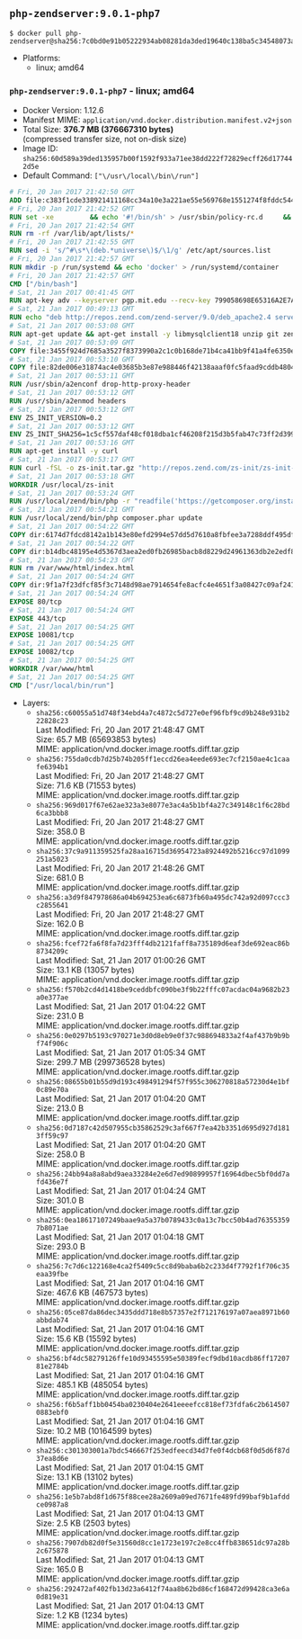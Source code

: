 ## `php-zendserver:9.0.1-php7`

```console
$ docker pull php-zendserver@sha256:7c0bd0e91b05222934ab08281da3ded19640c138ba5c34548073a02c7fea5f76
```

-	Platforms:
	-	linux; amd64

### `php-zendserver:9.0.1-php7` - linux; amd64

-	Docker Version: 1.12.6
-	Manifest MIME: `application/vnd.docker.distribution.manifest.v2+json`
-	Total Size: **376.7 MB (376667310 bytes)**  
	(compressed transfer size, not on-disk size)
-	Image ID: `sha256:60d589a39ded135957b00f1592f933a71ee38dd222f72829ecff26d177442d5e`
-	Default Command: `["\/usr\/local\/bin\/run"]`

```dockerfile
# Fri, 20 Jan 2017 21:42:50 GMT
ADD file:c383f1cde338921411168cc34a10e3a221ae55e569768e1551274f8fddc54415 in / 
# Fri, 20 Jan 2017 21:42:52 GMT
RUN set -xe 		&& echo '#!/bin/sh' > /usr/sbin/policy-rc.d 	&& echo 'exit 101' >> /usr/sbin/policy-rc.d 	&& chmod +x /usr/sbin/policy-rc.d 		&& dpkg-divert --local --rename --add /sbin/initctl 	&& cp -a /usr/sbin/policy-rc.d /sbin/initctl 	&& sed -i 's/^exit.*/exit 0/' /sbin/initctl 		&& echo 'force-unsafe-io' > /etc/dpkg/dpkg.cfg.d/docker-apt-speedup 		&& echo 'DPkg::Post-Invoke { "rm -f /var/cache/apt/archives/*.deb /var/cache/apt/archives/partial/*.deb /var/cache/apt/*.bin || true"; };' > /etc/apt/apt.conf.d/docker-clean 	&& echo 'APT::Update::Post-Invoke { "rm -f /var/cache/apt/archives/*.deb /var/cache/apt/archives/partial/*.deb /var/cache/apt/*.bin || true"; };' >> /etc/apt/apt.conf.d/docker-clean 	&& echo 'Dir::Cache::pkgcache ""; Dir::Cache::srcpkgcache "";' >> /etc/apt/apt.conf.d/docker-clean 		&& echo 'Acquire::Languages "none";' > /etc/apt/apt.conf.d/docker-no-languages 		&& echo 'Acquire::GzipIndexes "true"; Acquire::CompressionTypes::Order:: "gz";' > /etc/apt/apt.conf.d/docker-gzip-indexes 		&& echo 'Apt::AutoRemove::SuggestsImportant "false";' > /etc/apt/apt.conf.d/docker-autoremove-suggests
# Fri, 20 Jan 2017 21:42:54 GMT
RUN rm -rf /var/lib/apt/lists/*
# Fri, 20 Jan 2017 21:42:55 GMT
RUN sed -i 's/^#\s*\(deb.*universe\)$/\1/g' /etc/apt/sources.list
# Fri, 20 Jan 2017 21:42:57 GMT
RUN mkdir -p /run/systemd && echo 'docker' > /run/systemd/container
# Fri, 20 Jan 2017 21:42:57 GMT
CMD ["/bin/bash"]
# Sat, 21 Jan 2017 00:41:45 GMT
RUN apt-key adv --keyserver pgp.mit.edu --recv-key 799058698E65316A2E7A4FF42EAE1437F7D2C623
# Sat, 21 Jan 2017 00:49:13 GMT
RUN echo "deb http://repos.zend.com/zend-server/9.0/deb_apache2.4 server non-free" >> /etc/apt/sources.list.d/zend-server.list
# Sat, 21 Jan 2017 00:53:08 GMT
RUN apt-get update && apt-get install -y libmysqlclient18 unzip git zend-server-php-7.0=9.0.1+b164 && /usr/local/zend/bin/zendctl.sh stop
# Sat, 21 Jan 2017 00:53:09 GMT
COPY file:3455f924d7685a3527f8373990a2c1c0b168de71b4ca41bb9f41a4fe6350e45d in /etc/ 
# Sat, 21 Jan 2017 00:53:10 GMT
COPY file:82de006e31874ac4e03685b3e87e988446f42138aaaf0fc5faad9cddb48040ba in /etc/apache2/conf-available 
# Sat, 21 Jan 2017 00:53:11 GMT
RUN /usr/sbin/a2enconf drop-http-proxy-header
# Sat, 21 Jan 2017 00:53:12 GMT
RUN /usr/sbin/a2enmod headers
# Sat, 21 Jan 2017 00:53:12 GMT
ENV ZS_INIT_VERSION=0.2
# Sat, 21 Jan 2017 00:53:12 GMT
ENV ZS_INIT_SHA256=1c5cf557daf48cf018dba1cf46208f215d3b5fab47c73ff2d39988581ebd6932
# Sat, 21 Jan 2017 00:53:16 GMT
RUN apt-get install -y curl
# Sat, 21 Jan 2017 00:53:17 GMT
RUN curl -fSL -o zs-init.tar.gz "http://repos.zend.com/zs-init/zs-init-docker-${ZS_INIT_VERSION}.tar.gz"     && echo "${ZS_INIT_SHA256} *zs-init.tar.gz" | sha256sum -c -     && mkdir /usr/local/zs-init     && tar xzf zs-init.tar.gz --strip-components=1 -C /usr/local/zs-init     && rm zs-init.tar.gz
# Sat, 21 Jan 2017 00:53:18 GMT
WORKDIR /usr/local/zs-init
# Sat, 21 Jan 2017 00:53:24 GMT
RUN /usr/local/zend/bin/php -r "readfile('https://getcomposer.org/installer');" | /usr/local/zend/bin/php
# Sat, 21 Jan 2017 00:54:21 GMT
RUN /usr/local/zend/bin/php composer.phar update
# Sat, 21 Jan 2017 00:54:22 GMT
COPY dir:6174d7fdcd8142a1b143e80efd2994e57dd5d7610a8fbfee3a7288ddf495dfdf in /usr/local/bin 
# Sat, 21 Jan 2017 00:54:22 GMT
COPY dir:b14dbc48195e4d5367d3aea2ed0fb26985bacb8d8229d24961363db2e2edf8f0 in /usr/local/zend/var/plugins/ 
# Sat, 21 Jan 2017 00:54:23 GMT
RUN rm /var/www/html/index.html
# Sat, 21 Jan 2017 00:54:24 GMT
COPY dir:9f1a7f23dfcf85f3c7148d98ae7914654fe8acfc4e4651f3a08427c09af24198 in /var/www/html 
# Sat, 21 Jan 2017 00:54:24 GMT
EXPOSE 80/tcp
# Sat, 21 Jan 2017 00:54:24 GMT
EXPOSE 443/tcp
# Sat, 21 Jan 2017 00:54:25 GMT
EXPOSE 10081/tcp
# Sat, 21 Jan 2017 00:54:25 GMT
EXPOSE 10082/tcp
# Sat, 21 Jan 2017 00:54:25 GMT
WORKDIR /var/www/html
# Sat, 21 Jan 2017 00:54:25 GMT
CMD ["/usr/local/bin/run"]
```

-	Layers:
	-	`sha256:c60055a51d748f34ebd4a7c4872c5d727e0ef96fbf9cd9b248e931b222828c23`  
		Last Modified: Fri, 20 Jan 2017 21:48:47 GMT  
		Size: 65.7 MB (65693853 bytes)  
		MIME: application/vnd.docker.image.rootfs.diff.tar.gzip
	-	`sha256:755da0cdb7d25b74b205ff1eccd26ea4eede693ec7cf2150ae4c1caafe6394b1`  
		Last Modified: Fri, 20 Jan 2017 21:48:27 GMT  
		Size: 71.6 KB (71553 bytes)  
		MIME: application/vnd.docker.image.rootfs.diff.tar.gzip
	-	`sha256:969d017f67e62ae323a3e8077e3ac4a5b1bf4a27c349148c1f6c28bd6ca3bbb8`  
		Last Modified: Fri, 20 Jan 2017 21:48:27 GMT  
		Size: 358.0 B  
		MIME: application/vnd.docker.image.rootfs.diff.tar.gzip
	-	`sha256:37c9a911359525fa28aa16715d36954723a8924492b5216cc97d1099251a5023`  
		Last Modified: Fri, 20 Jan 2017 21:48:26 GMT  
		Size: 681.0 B  
		MIME: application/vnd.docker.image.rootfs.diff.tar.gzip
	-	`sha256:a3d9f847978686a04b694253ea6c6873fb60a495dc742a92d097ccc3c2855641`  
		Last Modified: Fri, 20 Jan 2017 21:48:27 GMT  
		Size: 162.0 B  
		MIME: application/vnd.docker.image.rootfs.diff.tar.gzip
	-	`sha256:fcef72fa6f8fa7d23fff4db2121faff8a735189d6eaf3de692eac86b8734209c`  
		Last Modified: Sat, 21 Jan 2017 01:00:26 GMT  
		Size: 13.1 KB (13057 bytes)  
		MIME: application/vnd.docker.image.rootfs.diff.tar.gzip
	-	`sha256:f570b2cd4d1418be9ceddbfc090be3f9b22fffc07acdac04a9682b23a0e377ae`  
		Last Modified: Sat, 21 Jan 2017 01:04:22 GMT  
		Size: 231.0 B  
		MIME: application/vnd.docker.image.rootfs.diff.tar.gzip
	-	`sha256:0e0297b5193c970271e3d0d8eb9e0f37c988694833a2f4af437b9b9bf74f906c`  
		Last Modified: Sat, 21 Jan 2017 01:05:34 GMT  
		Size: 299.7 MB (299736528 bytes)  
		MIME: application/vnd.docker.image.rootfs.diff.tar.gzip
	-	`sha256:08655b01b55d9d193c498491294f57f955c306270818a57230d4e1bf0c89e70a`  
		Last Modified: Sat, 21 Jan 2017 01:04:20 GMT  
		Size: 213.0 B  
		MIME: application/vnd.docker.image.rootfs.diff.tar.gzip
	-	`sha256:0d7187c42d507955cb35862529c3af667f7ea42b3351d695d927d1813ff59c97`  
		Last Modified: Sat, 21 Jan 2017 01:04:20 GMT  
		Size: 258.0 B  
		MIME: application/vnd.docker.image.rootfs.diff.tar.gzip
	-	`sha256:24bb94a8a8abd9aea33284e2e6d7ed90899957f16964dbec5bf0dd7afd436e7f`  
		Last Modified: Sat, 21 Jan 2017 01:04:24 GMT  
		Size: 301.0 B  
		MIME: application/vnd.docker.image.rootfs.diff.tar.gzip
	-	`sha256:0ea18617107249baae9a5a37b0789433c0a13c7bcc50b4ad763553597b8071ae`  
		Last Modified: Sat, 21 Jan 2017 01:04:18 GMT  
		Size: 293.0 B  
		MIME: application/vnd.docker.image.rootfs.diff.tar.gzip
	-	`sha256:7c7d6c122168e4ca2f5409c5cc8d9baba6b2c233d4f7792f1f706c35eaa39fbe`  
		Last Modified: Sat, 21 Jan 2017 01:04:16 GMT  
		Size: 467.6 KB (467573 bytes)  
		MIME: application/vnd.docker.image.rootfs.diff.tar.gzip
	-	`sha256:05ce87da86dec3435ddd718e8b57357e2f712176197a07aea8971b60abbdab74`  
		Last Modified: Sat, 21 Jan 2017 01:04:16 GMT  
		Size: 15.6 KB (15592 bytes)  
		MIME: application/vnd.docker.image.rootfs.diff.tar.gzip
	-	`sha256:bf4dc58279126ffe10d93455595e50389fecf9dbd10acdb86ff1720781e2784b`  
		Last Modified: Sat, 21 Jan 2017 01:04:16 GMT  
		Size: 485.1 KB (485054 bytes)  
		MIME: application/vnd.docker.image.rootfs.diff.tar.gzip
	-	`sha256:f6b5aff1bb0454ba0230404e2641eeeefcc818ef73fdfa6c2b6145070883ebf0`  
		Last Modified: Sat, 21 Jan 2017 01:04:16 GMT  
		Size: 10.2 MB (10164599 bytes)  
		MIME: application/vnd.docker.image.rootfs.diff.tar.gzip
	-	`sha256:c301303001a7bdc546667f253edfeecd34d7fe0f4dcb68f0d5d6f87d37ea8d6e`  
		Last Modified: Sat, 21 Jan 2017 01:04:15 GMT  
		Size: 13.1 KB (13102 bytes)  
		MIME: application/vnd.docker.image.rootfs.diff.tar.gzip
	-	`sha256:1e5b7abd8f1d675f88cee28a2609a09ed7671fe489fd99baf9b1afddce0987a8`  
		Last Modified: Sat, 21 Jan 2017 01:04:13 GMT  
		Size: 2.5 KB (2503 bytes)  
		MIME: application/vnd.docker.image.rootfs.diff.tar.gzip
	-	`sha256:7907db82d0f5e31560d8cc1e1723e197c2e8cc4ffb838651dc97a28b2c675878`  
		Last Modified: Sat, 21 Jan 2017 01:04:13 GMT  
		Size: 165.0 B  
		MIME: application/vnd.docker.image.rootfs.diff.tar.gzip
	-	`sha256:292472af402fb13d23a6412f74aa8b62bd86cf168472d99428ca3e6a0d819e31`  
		Last Modified: Sat, 21 Jan 2017 01:04:13 GMT  
		Size: 1.2 KB (1234 bytes)  
		MIME: application/vnd.docker.image.rootfs.diff.tar.gzip
